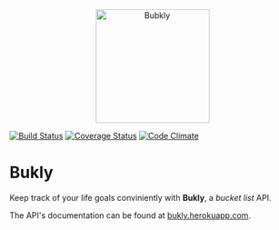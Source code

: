 <div style="text-align:center;">
    <a href="https://bukly.herokuapp.com"><img src="http://cdn.kagumba.com/assets/bukly.svg" alt="Bubkly" width="200"></a>
</div>

[![Build Status](https://travis-ci.org/andela-hkagumba/bukly.svg?branch=master)](https://travis-ci.org/andela-hkagumba/bukly) [![Coverage Status](https://coveralls.io/repos/github/andela-hkagumba/bukly/badge.svg?branch=master)](https://coveralls.io/github/andela-hkagumba/bukly?branch=master) [![Code Climate](https://codeclimate.com/github/andela-hkagumba/bukly/badges/gpa.svg)](https://codeclimate.com/github/andela-hkagumba/bukly)

# Bukly

Keep track of your life goals conviniently with **Bukly**, a *bucket list* API.

The API's documentation can be found at [bukly.herokuapp.com](https://bukly.herokuapp.com).
